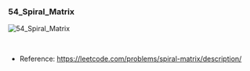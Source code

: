 ### 54_Spiral_Matrix  

![54_Spiral_Matrix](/images/54_Spiral_Matrix.png)
<p>&nbsp </p>

* Reference: https://leetcode.com/problems/spiral-matrix/description/
